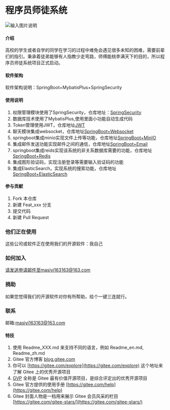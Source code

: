 # 程序员师徒系统
![输入图片说明](%E8%AE%BE%E8%AE%A1/ui/cxystxt.jpg)
#### 介绍
高校的学生或者自学的同学在学习的过程中难免会遇见很多未知的困难，需要前辈们的指引。秉承着徒弟能够有人指教少走弯路，师傅能桃李满天下的目的，所以程序员师徒系统项目正式启动。

#### 软件架构
软件架构说明：SpringBoot+MybatisPlus+SpringSecurity



#### 使用说明

1.  权限管理模块使用了SpringSecurity，仓库地址：[SpringSecurity](https://gitee.com/WangFuGui-Ma/spring-security-spring-boot)
2.  数据库技术使用了MybatisPlus,使用里面小功能自动生成代码
3.  Token管理使用JWT，仓库地址[JWT](https://gitee.com/WangFuGui-Ma/spring-boot-jwt)
4.  聊天模块集成websocket，仓库地址[SpringBoot+Websocket](https://gitee.com/WangFuGui-Ma/spring-boot-websocket)
5.  springboot集成minio实现文件上传等功能，仓库地址[SpringBoot+MinIO](https://gitee.com/WangFuGui-Ma/spring-boot-minio)
6.  集成邮件发送功能实现邮件之间的通信，仓库地址[SpringBoot+Email](https://gitee.com/WangFuGui-Ma/spring-boot-email)
7.  springboot集成reids实现该系统的非关系数据库需要的功能，仓库地址[SpringBoot+Redis](https://gitee.com/WangFuGui-Ma/spring-boot-redis)
8.  集成图形验证码，实现注册登录等需要输入验证码的功能
9.  集成ElasticSearch，实现系统的搜索功能，仓库地址[SpringBoot+ElasticSearch](https://gitee.com/WangFuGui-Ma/spring-boot-elasticSearch)

#### 参与贡献

1.  Fork 本仓库
2.  新建 Feat_xxx 分支
3.  提交代码
4.  新建 Pull Request
### 他们正在使用
这些公司或软件正在使用我们的开源软件：我自己

### 如何加入
请发送申请邮件至masiyi163163@163.com

### 捐助
如果您觉得我们的开源软件对你有所帮助，给个一键三连就行。

### 联系
邮箱:masiyi163163@163.com


#### 特技

1.  使用 Readme\_XXX.md 来支持不同的语言，例如 Readme\_en.md, Readme\_zh.md
2.  Gitee 官方博客 [blog.gitee.com](https://blog.gitee.com)
3.  你可以 [https://gitee.com/explore](https://gitee.com/explore) 这个地址来了解 Gitee 上的优秀开源项目
4.  [GVP](https://gitee.com/gvp) 全称是 Gitee 最有价值开源项目，是综合评定出的优秀开源项目
5.  Gitee 官方提供的使用手册 [https://gitee.com/help](https://gitee.com/help)
6.  Gitee 封面人物是一档用来展示 Gitee 会员风采的栏目 [https://gitee.com/gitee-stars/](https://gitee.com/gitee-stars/)
   
